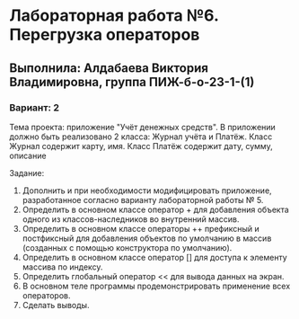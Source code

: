 # Лабораторная работа №6. Перегрузка операторов
## Выполнила: Алдабаева Виктория Владимировна, группа ПИЖ-б-о-23-1-(1)
### Вариант: 2

Тема проекта: приложение "Учёт денежных средств". 
В приложении должно быть реализовано 2 класса: Журнал учёта и Платёж. Класс Журнал содержит карту, имя. Класс Платёж содержит дату, сумму, описание

Задание:
1. Дополнить и при необходимости модифицировать приложение, разработанное согласно варианту лабораторной работы № 5. 
2. Определить в основном классе оператор + для добавления объекта одного из классов-наследников во внутренний массив.
3. Определить в основном классе операторы ++ префиксный и постфиксный для добавления объектов по умолчанию в массив (созданных с помощью конструктора по умолчанию).
4. Определить в основном классе оператор [] для доступа к элементу массива по индексу.
5. Определить глобальный оператор << для вывода данных на экран.
6. В основном теле программы продемонстрировать применение 
всех операторов.
7. Сделать выводы.




